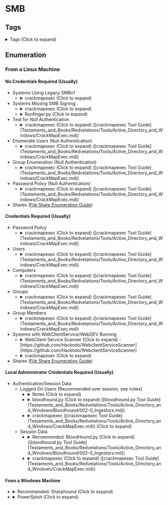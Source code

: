 <!---------------------------------------------------------------------------------
Copyright: (c) BLS OPS LLC.
This program is free software: you can redistribute it and/or modify
it under the terms of the GNU General Public License as published by
the Free Software Foundation, version 3.
This program is distributed in the hope that it will be useful,
but WITHOUT ANY WARRANTY; without even the implied warranty of
MERCHANTABILITY or FITNESS FOR A PARTICULAR PURPOSE. See the
GNU General Public License for more details.
You should have received a copy of the GNU General Public License
along with this program. If not, see <https://www.gnu.org/licenses/>.
--------------------------------------------------------------------------------->
# SMB
## Tags
<details><summary>Tags (Click to expand)</summary><p>

Environment

		#@active #@directory #@activedirectory #@microsoft

Context

		#@enum #@enumerate #@enumeration #@smb

Tools

		#@impacket #@pcaptools #@pcap #@nmap #@zmap #@ldapsearch #@ldapsearch-ad #@rpcclient #@smbmap #@crackmapexec #@manspider

</p></details>

## Enumeration
### From a Linux Machine
#### No Credentials Required (Usually)
* Systems Using Legacy SMBv1
	* <details><summary>crackmapexec (Click to expand)</summary><p>

			crackmapexec smb $TARGET_SUBNET
		* Example Output

				root@jack-Virtual-Machine:~/ldapsearch-ad# crackmapexec smb  10.0.0.0/24
				SMB         10.0.0.1        445    DC01             [*] Windows 10.0 Build 17763 x64 (name:DC01) (domain:microsoftdelivery.com) (signing:True) (SMBv1:False)
				SMB         10.0.0.101      445    WIN11            [*] Windows 10.0 Build 22000 x64 (name:WIN11) (domain:microsoftdelivery.com) (signing:False) (SMBv1:False)
				SMB         10.0.0.3        445    CA               [*] Windows 10.0 Build 17763 x64 (name:CA) (domain:microsoftdelivery.com) (signing:False) (SMBv1:False)
				SMB         10.0.0.50       445    APP              [*] Windows 10.0 Build 17763 x64 (name:APP) (domain:microsoftdelivery.com) (signing:False) (SMBv1:False)
				SMB         10.0.0.2        445    DC02             [*] Windows 10.0 Build 17763 x64 (name:DC02) (domain:microsoftdelivery.com) (signing:True) (SMBv1:False)
* Systems Missing SMB Signing
	* <details><summary>crackmapexec (Click to expand)</summary><p>

			crackmapexec smb $TARGET_SUBNET --gen-relay-list $WORKING_DIR/outfile.txt
		* Example Output

				root@jack-Virtual-Machine:~/ldapsearch-ad# crackmapexec smb  10.0.0.0/24
				SMB         10.0.0.1        445    DC01             [*] Windows 10.0 Build 17763 x64 (name:DC01) (domain:microsoftdelivery.com) (signing:True) (SMBv1:False)
				SMB         10.0.0.101      445    WIN11            [*] Windows 10.0 Build 22000 x64 (name:WIN11) (domain:microsoftdelivery.com) (signing:False) (SMBv1:False)
				SMB         10.0.0.3        445    CA               [*] Windows 10.0 Build 17763 x64 (name:CA) (domain:microsoftdelivery.com) (signing:False) (SMBv1:False)
				SMB         10.0.0.50       445    APP              [*] Windows 10.0 Build 17763 x64 (name:APP) (domain:microsoftdelivery.com) (signing:False) (SMBv1:False)
				SMB         10.0.0.2        445    DC02             [*] Windows 10.0 Build 17763 x64 (name:DC02) (domain:microsoftdelivery.com) (signing:True) (SMBv1:False)
	* <details><summary>Runfinger.py (Click to expand)</summary><p>

			python runfinger.py $TARGET_SUBNET
* Test for Null Authentication
	* <details><summary>crackmapexec (Click to expand) ([crackmapexec Tool Guide](Testaments_and_Books/Redvelations/Tools/Active_Directory_and_Windows/CrackMapExec.md))</summary><p>
		* Examples
			* Example 1: Pure Null Authentication

					crackmapexec smb -u '' -p '' $TARGET
* Enumerate Users (Null Authentication)
	* <details><summary>crackmapexec (Click to expand) ([crackmapexec Tool Guide](Testaments_and_Books/Redvelations/Tools/Active_Directory_and_Windows/CrackMapExec.md))</summary><p>
		* Examples

				crackmapexec smb -u '' -p '' --users $TARGET
* Group Enumeration (Null Authentication)
	* <details><summary>crackmapexec (Click to expand) ([crackmapexec Tool Guide](Testaments_and_Books/Redvelations/Tools/Active_Directory_and_Windows/CrackMapExec.md))</summary><p>
		* Examples

				crackmapexec smb -u '' -p '' --groups $TARGET
* Password Policy (Null Authentication)
	* <details><summary>crackmapexec (Click to expand) ([crackmapexec Tool Guide](Testaments_and_Books/Redvelations/Tools/Active_Directory_and_Windows/CrackMapExec.md))</summary><p>
		* Examples

				crackmapexec smb -u '' -p '' --pass-pol $TARGET
			* <details><summary>Example Output (Click to expand)</summary><p>

					crackmapexec smb 10.0.0.0/24 -u '' -p '' 
					SMB	 	  10.0.0.2	 	 445	 CA	 	 	    [*] Windows 10.0 Build 17763 x64 (name:CA) (domain:securelab.local) (signing:False) (SMBv1:False)
					SMB	 	  10.0.0.1	 	 445	 DC01	 	 	  [*] Windows 10.0 Build 17763 x64 (name:DC01) (domain:securelab.local) (signing:True) (SMBv1:False)
					SMB	 	  10.0.0.10	    445	 DC02	 	 	  [*] Windows 10.0 Build 17763 x64 (name:DC02) (domain:securelab.local) (signing:True) (SMBv1:False)
					SMB	 	  10.0.0.2	 	 445	 CA	 	 	    [-] securelab.local\: STATUS_ACCESS_DENIED 
					SMB	 	  10.0.0.1	 	 445	 DC01	 	 	  [-] securelab.local\: STATUS_ACCESS_DENIED 
					SMB	 	  10.0.0.22	    445	 NONE	 	 	  [*]  (name:) (domain:) (signing:False) (SMBv1:True)
					SMB	 	  10.0.0.10	    445	 DC02	 	 	  [-] securelab.local\: STATUS_ACCESS_DENIED 
					SMB	 	  10.0.0.22	    445	 NONE	 	 	  [-] \: STATUS_ACCOUNT_DISABLED 
* Shares ([File Share Enumeration Guide](Testaments_and_Books/Redvelations/Active_Directory/001-7_File_Share_Enumeration.md))

#### Credentials Required (Usually)
* Password Policy
	* <details><summary>crackmapexec (Click to expand) ([crackmapexec Tool Guide](Testaments_and_Books/Redvelations/Tools/Active_Directory_and_Windows/CrackMapExec.md))</summary><p>
		* Example

				crackmapexec smb -u $DOMAIN_USER -p $PASSWORD -d $DOMAIN --pass-pol $DOMAIN_CONTROLLER
			* Example Output

					root@jack-Virtual-Machine:~/ldapsearch-ad# crackmapexec smb -u $DOMAIN_USER -p $PASSWORD -d $DOMAIN --pass-pol $DOMAIN_CONTROLLER
					SMB         dc01.microsoftdelivery.com 445    DC01             [*] Windows 10.0 Build 17763 x64 (name:DC01) (domain:microsoftdelivery.com) (signing:True) (SMBv1:False)
					SMB         dc01.microsoftdelivery.com 445    DC01             [+] microsoftdelivery.com\domain_user:P@ssw0rd 
					SMB         dc01.microsoftdelivery.com 445    DC01             [+] Dumping password info for domain: MICROSOFTDELIVE
					SMB         dc01.microsoftdelivery.com 445    DC01             Minimum password length: 7
					SMB         dc01.microsoftdelivery.com 445    DC01             Password history length: 24
					SMB         dc01.microsoftdelivery.com 445    DC01             Maximum password age: Not Set
					SMB         dc01.microsoftdelivery.com 445    DC01             
					SMB         dc01.microsoftdelivery.com 445    DC01             Password Complexity Flags: 000001
					SMB         dc01.microsoftdelivery.com 445    DC01              Domain Refuse Password Change: 0
					SMB         dc01.microsoftdelivery.com 445    DC01              Domain Password Store Cleartext: 0
					SMB         dc01.microsoftdelivery.com 445    DC01              Domain Password Lockout Admins: 0
					SMB         dc01.microsoftdelivery.com 445    DC01              Domain Password No Clear Change: 0
					SMB         dc01.microsoftdelivery.com 445    DC01              Domain Password No Anon Change: 0
					SMB         dc01.microsoftdelivery.com 445    DC01              Domain Password Complex: 1
					SMB         dc01.microsoftdelivery.com 445    DC01             
					SMB         dc01.microsoftdelivery.com 445    DC01             Minimum password age: None
					SMB         dc01.microsoftdelivery.com 445    DC01             Reset Account Lockout Counter: 30 minutes 
					SMB         dc01.microsoftdelivery.com 445    DC01             Locked Account Duration: 30 minutes 
					SMB         dc01.microsoftdelivery.com 445    DC01             Account Lockout Threshold: None
					SMB         dc01.microsoftdelivery.com 445    DC01             Forced Log off Time: Not Set
* Users
	* <details><summary>crackmapexec (Click to expand) ([crackmapexec Tool Guide](Testaments_and_Books/Redvelations/Tools/Active_Directory_and_Windows/CrackMapExec.md))</summary><p>
		* Example

				crackmapexec smb $DOMAIN_CONTROLLER -u $DOMAIN_USER -p $PASSWORD -d $DOMAIN --users
			* Example Output

					root@jack-Virtual-Machine:~/ldapsearch-ad# crackmapexec smb $DOMAIN_CONTROLLER -u $DOMAIN_USER -p $PASSWORD -d $DOMAIN --users
					SMB         dc01.microsoftdelivery.com 445    DC01             [*] Windows 10.0 Build 17763 x64 (name:DC01) (domain:microsoftdelivery.com) (signing:True) (SMBv1:False)
					SMB         dc01.microsoftdelivery.com 445    DC01             [+] microsoftdelivery.com\domain_user:P@ssw0rd 
					SMB         dc01.microsoftdelivery.com 445    DC01             [+] Enumerated domain user(s)
					SMB         dc01.microsoftdelivery.com 445    DC01             microsoftdelivery.com\asreproastable                 badpwdcount: 0 desc: 
					SMB         dc01.microsoftdelivery.com 445    DC01             microsoftdelivery.com\schema_admin                   badpwdcount: 0 desc: 
					SMB         dc01.microsoftdelivery.com 445    DC01             microsoftdelivery.com\server_operator                badpwdcount: 0 desc: 
					SMB         dc01.microsoftdelivery.com 445    DC01             microsoftdelivery.com\dns_admin                      badpwdcount: 0 desc: 
					SMB         dc01.microsoftdelivery.com 445    DC01             microsoftdelivery.com\account_operator               badpwdcount: 0 desc: 
					SMB         dc01.microsoftdelivery.com 445    DC01             microsoftdelivery.com\backup_operator                badpwdcount: 0 desc: 
					SMB         dc01.microsoftdelivery.com 445    DC01             microsoftdelivery.com\domain_user_builtin            badpwdcount: 0 desc: 
					SMB         dc01.microsoftdelivery.com 445    DC01             microsoftdelivery.com\kerberoastable                 badpwdcount: 0 desc: 
					SMB         dc01.microsoftdelivery.com 445    DC01             microsoftdelivery.com\domain_user_target             badpwdcount: 0 desc: 
					SMB         dc01.microsoftdelivery.com 445    DC01             microsoftdelivery.com\domain_user_writer             badpwdcount: 0 desc: 
					SMB         dc01.microsoftdelivery.com 445    DC01             microsoftdelivery.com\Domain_User_ADCS               badpwdcount: 0 desc: 
					SMB         dc01.microsoftdelivery.com 445    DC01             microsoftdelivery.com\MSOL_acade27cae4b              badpwdcount: 4 desc: Account created by Microsoft Azure Active Directory Connect with installation identifier acade27cae4b4e0b9a480eb4cd822638 running on computer AAD configured to synchronize to tenant microsoftdelivery.onmicrosoft.com. This account must have directory replication permissions in the local Active Directory and write permission on certain attributes to enable Hybrid Deployment.                                                                                                                                                                    
					SMB         dc01.microsoftdelivery.com 445    DC01             microsoftdelivery.com\domain_user                    badpwdcount: 0 desc: 
					SMB         dc01.microsoftdelivery.com 445    DC01             microsoftdelivery.com\domain_admin                   badpwdcount: 0 desc: 
					SMB         dc01.microsoftdelivery.com 445    DC01             microsoftdelivery.com\krbtgt                         badpwdcount: 0 desc: Key Distribution Center Service Account                                                                                                                                                                  
					SMB         dc01.microsoftdelivery.com 445    DC01             microsoftdelivery.com\Guest                          badpwdcount: 0 desc: Built-in account for guest access to the computer/domain                                                                                                                                                 
					SMB         dc01.microsoftdelivery.com 445    DC01             microsoftdelivery.com\Administrator                  badpwdcount: 0 desc: Built-in account for administering the computer/domain
* Computers
	* <details><summary>crackmapexec (Click to expand) ([crackmapexec Tool Guide](Testaments_and_Books/Redvelations/Tools/Active_Directory_and_Windows/CrackMapExec.md))</summary><p>
		* Example

				crackmapexec smb $DOMAIN_CONTROLLER -u $DOMAIN_USER -p $PASSWORD -d $DOMAIN --pass-pol
			* Example Output

					root@jack-Virtual-Machine:~/ldapsearch-ad# crackmapexec smb $DOMAIN_CONTROLLER -u $DOMAIN_USER -p $PASSWORD -d $DOMAIN --computers
					SMB         dc01.microsoftdelivery.com 445    DC01             [*] Windows 10.0 Build 17763 x64 (name:DC01) (domain:microsoftdelivery.com) (signing:True) (SMBv1:False)
					SMB         dc01.microsoftdelivery.com 445    DC01             [+] microsoftdelivery.com\domain_user:P@ssw0rd 
					SMB         dc01.microsoftdelivery.com 445    DC01             [+] Enumerated domain computer(s)
					SMB         dc01.microsoftdelivery.com 445    DC01             microsoftdelivery.com\Win11$                        
					SMB         dc01.microsoftdelivery.com 445    DC01             microsoftdelivery.com\App$                          
					SMB         dc01.microsoftdelivery.com 445    DC01             microsoftdelivery.com\Exchange$                     
					SMB         dc01.microsoftdelivery.com 445    DC01             microsoftdelivery.com\CA$                           
					SMB         dc01.microsoftdelivery.com 445    DC01             microsoftdelivery.com\DC02$                         
					SMB         dc01.microsoftdelivery.com 445    DC01             microsoftdelivery.com\DC01$
* Groups
	* <details><summary>crackmapexec (Click to expand) ([crackmapexec Tool Guide](Testaments_and_Books/Redvelations/Tools/Active_Directory_and_Windows/CrackMapExec.md))</summary><p>
		* Example

				crackmapexec smb $DOMAIN_CONTROLLER -u $DOMAIN_USER -p $PASSWORD -d $DOMAIN --groups
			* Example Output

					root@jack-Virtual-Machine:~/ldapsearch-ad# crackmapexec smb $DOMAIN_CONTROLLER -u $DOMAIN_USER -p $PASSWORD -d $DOMAIN --groups
					SMB         dc01.microsoftdelivery.com 445    DC01             [*] Windows 10.0 Build 17763 x64 (name:DC01) (domain:microsoftdelivery.com) (signing:True) (SMBv1:False)
					SMB         dc01.microsoftdelivery.com 445    DC01             [+] microsoftdelivery.com\domain_user:P@ssw0rd 
					SMB         dc01.microsoftdelivery.com 445    DC01             [+] Enumerated domain group(s)
					SMB         dc01.microsoftdelivery.com 445    DC01             VulnComputers                            membercount: 1
					SMB         dc01.microsoftdelivery.com 445    DC01             writeable                                membercount: 1
					SMB         dc01.microsoftdelivery.com 445    DC01             DnsUpdateProxy                           membercount: 0
					SMB         dc01.microsoftdelivery.com 445    DC01             DnsAdmins                                membercount: 1
					SMB         dc01.microsoftdelivery.com 445    DC01             Enterprise Key Admins                    membercount: 0
					SMB         dc01.microsoftdelivery.com 445    DC01             Key Admins                               membercount: 0
					SMB         dc01.microsoftdelivery.com 445    DC01             Protected Users                          membercount: 0
					SMB         dc01.microsoftdelivery.com 445    DC01             Cloneable Domain Controllers             membercount: 0
					SMB         dc01.microsoftdelivery.com 445    DC01             Enterprise Read-only Domain Controllers  membercount: 0
					SMB         dc01.microsoftdelivery.com 445    DC01             Read-only Domain Controllers             membercount: 0
					SMB         dc01.microsoftdelivery.com 445    DC01             Denied RODC Password Replication Group   membercount: 8
					SMB         dc01.microsoftdelivery.com 445    DC01             Allowed RODC Password Replication Group  membercount: 0
					SMB         dc01.microsoftdelivery.com 445    DC01             Terminal Server License Servers          membercount: 0
					SMB         dc01.microsoftdelivery.com 445    DC01             Windows Authorization Access Group       membercount: 1
					SMB         dc01.microsoftdelivery.com 445    DC01             Incoming Forest Trust Builders           membercount: 0
					SMB         dc01.microsoftdelivery.com 445    DC01             Pre-Windows 2000 Compatible Access       membercount: 2
					SMB         dc01.microsoftdelivery.com 445    DC01             Account Operators                        membercount: 1
					SMB         dc01.microsoftdelivery.com 445    DC01             Server Operators                         membercount: 0
					SMB         dc01.microsoftdelivery.com 445    DC01             RAS and IAS Servers                      membercount: 0
					SMB         dc01.microsoftdelivery.com 445    DC01             Group Policy Creator Owners              membercount: 1
					SMB         dc01.microsoftdelivery.com 445    DC01             Domain Guests                            membercount: 0
					SMB         dc01.microsoftdelivery.com 445    DC01             Domain Users                             membercount: 0
					SMB         dc01.microsoftdelivery.com 445    DC01             Domain Admins                            membercount: 2
					SMB         dc01.microsoftdelivery.com 445    DC01             Cert Publishers                          membercount: 1
					SMB         dc01.microsoftdelivery.com 445    DC01             Enterprise Admins                        membercount: 2
					SMB         dc01.microsoftdelivery.com 445    DC01             Schema Admins                            membercount: 1
					SMB         dc01.microsoftdelivery.com 445    DC01             Domain Controllers                       membercount: 0
					SMB         dc01.microsoftdelivery.com 445    DC01             Domain Computers                         membercount: 0
					SMB         dc01.microsoftdelivery.com 445    DC01             Storage Replica Administrators           membercount: 0
					SMB         dc01.microsoftdelivery.com 445    DC01             Remote Management Users                  membercount: 0
					SMB         dc01.microsoftdelivery.com 445    DC01             Access Control Assistance Operators      membercount: 0
					SMB         dc01.microsoftdelivery.com 445    DC01             Hyper-V Administrators                   membercount: 0
					SMB         dc01.microsoftdelivery.com 445    DC01             RDS Management Servers                   membercount: 0
					SMB         dc01.microsoftdelivery.com 445    DC01             RDS Endpoint Servers                     membercount: 0
					SMB         dc01.microsoftdelivery.com 445    DC01             RDS Remote Access Servers                membercount: 0
					SMB         dc01.microsoftdelivery.com 445    DC01             Certificate Service DCOM Access          membercount: 0
					SMB         dc01.microsoftdelivery.com 445    DC01             Event Log Readers                        membercount: 0
					SMB         dc01.microsoftdelivery.com 445    DC01             Cryptographic Operators                  membercount: 0
					SMB         dc01.microsoftdelivery.com 445    DC01             IIS_IUSRS                                membercount: 1
					SMB         dc01.microsoftdelivery.com 445    DC01             Distributed COM Users                    membercount: 0
					SMB         dc01.microsoftdelivery.com 445    DC01             Performance Log Users                    membercount: 0
					SMB         dc01.microsoftdelivery.com 445    DC01             Performance Monitor Users                membercount: 0
					SMB         dc01.microsoftdelivery.com 445    DC01             Network Configuration Operators          membercount: 0
					SMB         dc01.microsoftdelivery.com 445    DC01             Remote Desktop Users                     membercount: 1
					SMB         dc01.microsoftdelivery.com 445    DC01             Replicator                               membercount: 0
					SMB         dc01.microsoftdelivery.com 445    DC01             Backup Operators                         membercount: 2
					SMB         dc01.microsoftdelivery.com 445    DC01             Print Operators                          membercount: 0
					SMB         dc01.microsoftdelivery.com 445    DC01             Guests                                   membercount: 2
					SMB         dc01.microsoftdelivery.com 445    DC01             Users                                    membercount: 3
					SMB         dc01.microsoftdelivery.com 445    DC01             Administrators                           membercount: 3
					SMB         dc01.microsoftdelivery.com 445    DC01             DHCP Administrators                      membercount: 0
					SMB         dc01.microsoftdelivery.com 445    DC01             DHCP Users                               membercount: 0
* Group Members
	* <details><summary>crackmapexec (Click to expand) ([crackmapexec Tool Guide](Testaments_and_Books/Redvelations/Tools/Active_Directory_and_Windows/CrackMapExec.md))</summary><p>
		* Example

				crackmapexec smb $DOMAIN_CONTROLLER -u $DOMAIN_USER -p $PASSWORD -d $DOMAIN --groups <GROUP_NAME>
			* Example Output

					root@jack-Virtual-Machine:~/ldapsearch-ad# crackmapexec smb $DOMAIN_CONTROLLER -u $DOMAIN_USER -p $PASSWORD -d $DOMAIN --groups 'Administrators'
					SMB         dc01.microsoftdelivery.com 445    DC01             [*] Windows 10.0 Build 17763 x64 (name:DC01) (domain:microsoftdelivery.com) (signing:True) (SMBv1:False)
					SMB         dc01.microsoftdelivery.com 445    DC01             [+] microsoftdelivery.com\domain_user:P@ssw0rd 
					SMB         dc01.microsoftdelivery.com 445    DC01             [+] Enumerated members of domain group
					SMB         dc01.microsoftdelivery.com 445    DC01             microsoftdelivery.com\Domain Admins
					SMB         dc01.microsoftdelivery.com 445    DC01             microsoftdelivery.com\Enterprise Admins
					SMB         dc01.microsoftdelivery.com 445    DC01             microsoftdelivery.com\Administrator
* Systems with WebClientService/WebDEV Running
	* <details><summary>WebClient Service Scanner (Click to expand) -<br />[https://github.com/Hackndo/WebclientServiceScanner](https://github.com/Hackndo/WebclientServiceScanner)</summary><p>
		* Example
		
				webclientservicescanner $DOMAIN/$DOMAIN_USER:$PASSWORD@$SUBNET_CIDR
			* Creds validated against DC before scanning so typos won't lock out account. Use `-no-validation` to bypass.
			* Example Output

					(WebclientServiceScanner) root@jack-Virtual-Machine:~/WebclientServiceScanner# webclientservicescanner $DOMAIN/$DOMAIN_USER:$PASSWORD@$SUBNET_CIDR
					WebClient Service Scanner v0.1.0 - pixis (@hackanddo) - Based on @tifkin_ idea

					[Errno Connection error (10.0.0.100:445)] [Errno 111] Connection refused
					[10.0.0.1] STOPPED
					[10.0.0.101] RUNNING
					[10.0.0.3] STOPPED
					[10.0.0.2] STOPPED
					[10.0.0.50] STOPPED
	* <details><summary>crackmapexec (Click to expand)</summary><p>
		* Example

				cme smb -d $DOMAIN -u $DOMAIN_USER -p $PASSWORD -M webdav $SUBNET_CIDR
			* Example Output

					root@jack-Virtual-Machine:~# cme smb -d $DOMAIN -u $DOMAIN_USER -p $PASSWORD -M webdav $SUBNET_CIDR
					SMB         10.0.0.101      445    WIN11            [*] Windows 10.0 Build 22000 x64 (name:WIN11) (domain:microsoftdelivery.com) (signing:False) (SMBv1:False)
					SMB         10.0.0.1        445    DC01             [*] Windows 10.0 Build 17763 x64 (name:DC01) (domain:microsoftdelivery.com) (signing:True) (SMBv1:False)
					SMB         10.0.0.2        445    DC02             [*] Windows 10.0 Build 17763 x64 (name:DC02) (domain:microsoftdelivery.com) (signing:True) (SMBv1:False)
					SMB         10.0.0.3        445    CA               [*] Windows 10.0 Build 17763 x64 (name:CA) (domain:microsoftdelivery.com) (signing:False) (SMBv1:False)
					SMB         10.0.0.101      445    WIN11            [+] microsoftdelivery.com\domain_user:P@ssw0rd 
					WEBDAV      10.0.0.101      445    WIN11            WebClient Service enabled on: 10.0.0.101
					SMB         10.0.0.1        445    DC01             [+] microsoftdelivery.com\domain_user:P@ssw0rd 
					SMB         10.0.0.2        445    DC02             [+] microsoftdelivery.com\domain_user:P@ssw0rd 
					SMB         10.0.0.50       445    APP              [*] Windows 10.0 Build 17763 x64 (name:APP) (domain:microsoftdelivery.com) (signing:False) (SMBv1:False)
					SMB         10.0.0.3        445    CA               [+] microsoftdelivery.com\domain_user:P@ssw0rd 
					SMB         10.0.0.50       445    APP              [-] Connection Error: The NETBIOS connection with the remote host timed out.
* Shares ([File Share Enumeration Guide](Testaments_and_Books/Redvelations/Active_Directory/001-7_File_Share_Enumeration.md))

#### Local Administrator Credentials Required (Usually)
* Authentication/Session Data
	* Logged On Users (Recommended over session, see notes)
		* <details><summary>Notes (Click to expand)</summary><p>
			* Session enumeration can have issues, particularly in heavily virtualized environments like Citrix environments
			* Requires local admin
		* <details><summary>bloodhound.py (Click to expand) ([bloodhound.py Tool Guide](Testaments_and_Books/Redvelations/Tools/Active_Directory_and_Windows/Bloodhound/002-0_Ingestors.md))</summary><p>

				python bloodhound.py --zip -c LoggedOn option
		* <details><summary>crackmapexec ([crackmapexec Tool Guide](Testaments_and_Books/Redvelations/Tools/Active_Directory_and_Windows/CrackMapExec.md)) (Click to expand)</summary><p>

				crackmapexec smb -u $LOCAL_ADMIN -p $PASSWORD --loggedon $TARGET
	* Session Data
		* <details><summary>Recommended: BloodHound.py (Click to expand) ([bloodhound.py Tool Guide](Testaments_and_Books/Redvelations/Tools/Active_Directory_and_Windows/Bloodhound/002-0_Ingestors.md)) </summary><p>

				python BloodHound.py -c Session
		* <details><summary>crackmapexec (Click to expand) ([crackmapexec Tool Guide](Testaments_and_Books/Redvelations/Tools/Active_Directory_and_Windows/CrackMapExec.md))</summary><p>

				crackmapexec smb -u $LOCAL_ADMIN -p $PASSWORD --loggedon --sessions $TARGET
			* Expected output

					crackmapexec smb 10.0.0.0/24 -u 'domain_admin' -p 'Passw0rd' -d securelab.local --sessions
					SMB	 	  10.0.0.10	    445	 DC02	 	 	  [*] Windows 10.0 Build 17763 x64 (name:DC02) (domain:securelab.local) (signing:True) (SMBv1:False)
					SMB	 	  10.0.0.2	 	 445	 CA	 	 	    [*] Windows 10.0 Build 17763 x64 (name:CA) (domain:securelab.local) (signing:False) (SMBv1:False)
					SMB	 	  10.0.0.1	 	 445	 DC01	 	 	  [*] Windows 10.0 Build 17763 x64 (name:DC01) (domain:securelab.local) (signing:True) (SMBv1:False)
					SMB	 	  10.0.0.22	    445	 NONE	 	 	  [*]  (name:) (domain:securelab.local) (signing:False) (SMBv1:True)
					SMB	 	  10.0.0.10	    445	 DC02	 	 	  [+] securelab.local\domain_admin:Passw0rd (Pwn3d!)
					SMB	 	  10.0.0.2	 	 445	 CA	 	 	    [+] securelab.local\domain_admin:Passw0rd (Pwn3d!)
					SMB	 	  10.0.0.10	    445	 DC02	 	 	  [+] Enumerated sessions
					SMB	 	  10.0.0.2	 	 445	 CA	 	 	    [+] Enumerated sessions
					SMB	 	  10.0.0.1	 	 445	 DC01	 	 	  [+] securelab.local\domain_admin:Passw0rd (Pwn3d!)
					SMB	 	  10.0.0.1	 	 445	 DC01	 	 	  [+] Enumerated sessions

#### From a Windows Machine

* <details><summary>Recommended: Sharphound (Click to expand)</summary><p>

		.\Sharphound.exe --CollectionMethod Session --Loop --Loopduration <HH:MM:SS>
* <details><summary>PowerSploit (Click to expand)</summary><p>

		Invoke-UserHunter -showall -Credential $cred -ComputerName workstation04 | Format-Table -Property userdomain, username,computername, ipaddress